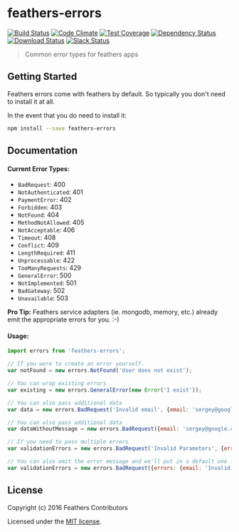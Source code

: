 # feathers-errors

[![Build Status](https://travis-ci.org/feathersjs/feathers-errors.png?branch=master)](https://travis-ci.org/feathersjs/feathers-errors)
[![Code Climate](https://codeclimate.com/github/feathersjs/feathers-errors.png)](https://codeclimate.com/github/feathersjs/feathers-errors)
[![Test Coverage](https://codeclimate.com/github/feathersjs/feathers-errors/badges/coverage.svg)](https://codeclimate.com/github/feathersjs/feathers-errors/coverage)
[![Dependency Status](https://img.shields.io/david/feathersjs/feathers-errors.svg?style=flat-square)](https://david-dm.org/feathersjs/feathers-errors)
[![Download Status](https://img.shields.io/npm/dm/feathers-errors.svg?style=flat-square)](https://www.npmjs.com/package/feathers-errors)
[![Slack Status](http://slack.feathersjs.com/badge.svg)](http://slack.feathersjs.com)

> Common error types for feathers apps

## Getting Started

Feathers errors come with feathers by default. So typically you don't need to install it at all.

In the event that you do need to install it:

```bash
npm install --save feathers-errors
```

## Documentation

#### Current Error Types:

* `BadRequest`: 400
* `NotAuthenticated`: 401
* `PaymentError`: 402
* `Forbidden`: 403
* `NotFound`: 404
* `MethodNotAllowed`: 405
* `NotAcceptable`: 406
* `Timeout`: 408
* `Conflict`: 409
* `LengthRequired`: 411
* `Unprocessable`: 422
* `TooManyRequests`: 429
* `GeneralError`: 500
* `NotImplemented`: 501
* `BadGateway`: 502
* `Unavailable`: 503

**Pro Tip:** Feathers service adapters (ie. mongodb, memory, etc.) already emit the appropriate errors for you. :-)

#### Usage:

```js
import errors from 'feathers-errors';

// If you were to create an error yourself.
var notFound = new errors.NotFound('User does not exist');

// You can wrap existing errors
var existing = new errors.GeneralError(new Error('I exist'));

// You can also pass additional data
var data = new errors.BadRequest('Invalid email', {email: 'sergey@google.com'});

// You can also pass additional data
var dataWithoutMessage = new errors.BadRequest({email: 'sergey@google.com'});

// If you need to pass multiple errors
var validationErrors = new errors.BadRequest('Invalid Parameters', {errors: {email: 'Email already taken'} });

// You can also omit the error message and we'll put in a default one for you
var validationErrors = new errors.BadRequest({errors: {email: 'Invalid Email'} });
```

## License

Copyright (c) 2016 Feathers Contributors

Licensed under the [MIT license](LICENSE).
